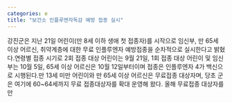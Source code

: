 ```yaml
---
categories: e
title: "보건소 인플루엔자독감 예방 접종 실시"
---
```

강진군은 지난 21일 어린이(만 8세 이하 생애 첫 접종자)를 시작으로 임신부, 만 65세 이상 어르신, 취약계층에 대한 무료 인플루엔자 예방접종을 순차적으로 실시한다고 밝혔다.연령별 접종 시기로 2회 접종 대상 어린이는 9월 21일, 1회 접종 대상 어린이 및 임신부는 10월 5일, 65세 이상 어르신은 10월 12일부터이며 접종은 인플루엔자 4가 백신으로 시행된다.만 13세 미만 어린이와 만 65세 이상 어르신은 무료접종 대상자며, 당초 군은 여기에 60~64세까지 무료 접종대상자를 확대 운영해 왔다. 올해 무료접종 대상자를 만